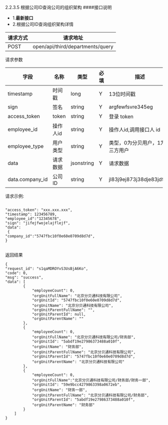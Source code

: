 2.2.3.5 根据公司ID查询公司的组织架构
####接口说明
- 1.**最新接口**
- 2.根据公司ID查询组织架构详情


请求方式|请求地址
----|---
POST|open/api/third/departments/query

请求参数

字段|名称|类型|必填|描述
-----|-----|----|----|----
timestamp|时间戳 |long |Y|13位时间戳
sign|签名 |string |Y|argfewfsvre345eg
access\_token|token | string |Y|登录 token
employee\_id| 操作人id|string |Y|操作人id,调用接口人 id
employee\_type| 用户类型|string|Y|类型，0为分贝用户，1为第三方用户
data |请求数据| jsonstring |Y|请求数据
data.company\_id|公司ID|string|Y|jl83j9ej873j38dje83jd9ee




请求示例:
```

"access_token": "xxx.xxx.xxx",
"timestamp": 123456789,
"employee_id":"12345678",
"sign": "jifejfwojelajflejf",
"data": {
"company_id":"5747fbc10f0e60e0709d8d7d",
}

```

返回结果

```
{
"request_id": "s1qaMDROYvS3UsBjA6Ko",
"code": 0,
"msg": "success",
"data": [
        {
            "employeeCount": 0,
            "orgUnitFullName": "北京分贝通科技有限公司",
            "orgUnitId": "5747fbc10f0e60e0709d8d7d",
            "orgUnitName": "北京分贝通科技有限公司",
            "orgUnitParentFullName": "",
            "orgUnitParentId": null,
            "orgUnitParentName": ""
        },
        {
            "employeeCount": 0,
            "orgUnitFullName": "北京分贝通科技有限公司/财务部",
            "orgUnitId": "5abdf19e27986373488a010f",
            "orgUnitName": "财务部",
            "orgUnitParentFullName": "北京分贝通科技有限公司",
            "orgUnitParentId": "5747fbc10f0e60e0709d8d7d",
            "orgUnitParentName": "北京分贝通科技有限公司"
        },
        {
            "employeeCount": 0,
            "orgUnitFullName":"北京分贝通科技有限公司/财务部/财务一部",
            "orgUnitId": "59e9bcc4279863398a0672eb",
            "orgUnitName": "财务一部",
            "orgUnitParentFullName": "北京分贝通科技有限公司/财务部",
            "orgUnitParentId": "5abdf19e27986373488a010f",
            "orgUnitParentName": "财务部"
        }
    ]
}



```


